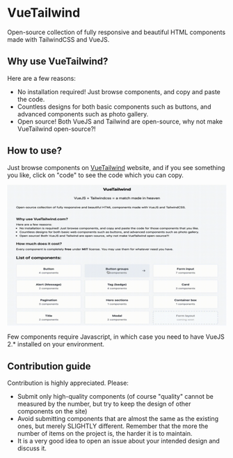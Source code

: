 # VueTailwind

Open-source collection of fully responsive and beautiful HTML components made with TailwindCSS and VueJS.

## Why use VueTailwind?

Here are a few reasons:

- No installation required! Just browse components, and copy and paste the code.
- Countless designs for both basic components such as buttons, and advanced components such as photo gallery.
- Open source! Both VueJS and Tailwind are open-source, why not make VueTailwind open-source?!

## How to use?

Just browse components on [VueTailwind](https://vuetailwind.com/) website, and if you see something you like, 
click on "code" to see the code which you can copy. 

![usage-gif](usage-gif.gif)

Few components require Javascript, in which case you need to have VueJS 2.* installed on your environment.

## Contribution guide

Contribution is highly appreciated. Please:

- Submit only high-quality components (of course "quality" cannot be measured by the number, but try to keep the design of other components on the site)
- Avoid submitting components that are almost the same as the existing ones, but merely SLIGHTLY different. Remember that the more the 
number of items on the project is, the harder it is to maintain.
- It is a very good idea to open an issue about your intended design and discuss it. 
